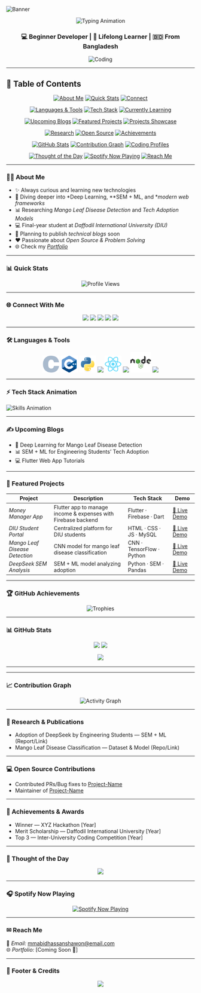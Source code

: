 <!-- Banner -->
![Banner](https://qrangers.com/wp-content/uploads/2021/09/Banner-Introduction-to-3D-Animation.png)

<!-- Animated Typing Header -->
<p align="center">
  <img src="https://readme-typing-svg.herokuapp.com?font=Fira+Code&pause=1000&color=FF4B82&center=true&vCenter=true&width=500&lines=Hi+%F0%9F%91%8B%2C+I'm+M+M+ABID+HASSAN;Front+End+Developer;ML+%26+SEM+Enthusiast;Open+Source+Contributor" alt="Typing Animation" />
</p>
<h3 align="center">💻 Beginner Developer | 🌱 Lifelong Learner | 🇧🇩 From Bangladesh</h3>

<!-- Coding GIF centered -->
<p align="center">
  <img alt="Coding" width="380" src="[[https://i.pinimg.com/originals/8b/fd/01/8bfd01c18be1b5059bc0d7770d9dabf1.gif](https://i.pinimg.com/originals/8b/fd/01/8bfd01c18be1b5059bc0d7770d9dabf1.gif)](https://www.google.com/url?sa=i&url=https%3A%2F%2Fwww.pinterest.com%2Fallbestvpn%2Fcyber-security-gifs%2F&psig=AOvVaw08kZxvmSqPAj-C1Eysc4MP&ust=1756597037427000&source=images&cd=vfe&opi=89978449&ved=2ahUKEwi5ltqEmLGPAxU226ACHbm9JcEQjRx6BAgAEBk)" />
</p>

---

## 📑 Table of Contents
<!-- Table of Contents as Buttons - 3 per row -->
<p align="center">
  <!-- Row 1 -->
  <a href="#-about-me"><img src="https://img.shields.io/badge/About%20Me-FF4B82?style=for-the-badge&logo=ghost&logoColor=white" alt="About Me" /></a>
  <a href="#-quick-stats"><img src="https://img.shields.io/badge/Quick%20Stats-FF69B4?style=for-the-badge&logo=graph&logoColor=white" alt="Quick Stats" /></a>
  <a href="#-connect-with-me"><img src="https://img.shields.io/badge/Connect-XF6A?style=for-the-badge&logo=twitter&logoColor=white" alt="Connect" /></a>
</p>

<p align="center">
  <!-- Row 2 -->
  <a href="#-languages--tools"><img src="https://img.shields.io/badge/Languages%20%26%20Tools-8A2BE2?style=for-the-badge&logo=visual-studio-code&logoColor=white" alt="Languages & Tools" /></a>
  <a href="#-tech-stack-animation"><img src="https://img.shields.io/badge/Tech%20Stack-20B2AA?style=for-the-badge&logo=react&logoColor=white" alt="Tech Stack" /></a>
  <a href="#-currently-learning"><img src="https://img.shields.io/badge/Currently%20Learning-FF6347?style=for-the-badge&logo=medium&logoColor=white" alt="Currently Learning" /></a>
</p>

<p align="center">
  <!-- Row 3 -->
  <a href="#-upcoming-blogs"><img src="https://img.shields.io/badge/Upcoming%20Blogs-1E90FF?style=for-the-badge&logo=dev&logoColor=white" alt="Upcoming Blogs" /></a>
  <a href="#-featured-projects"><img src="https://img.shields.io/badge/Featured%20Projects-32CD32?style=for-the-badge&logo=github&logoColor=white" alt="Featured Projects" /></a>
  <a href="#-projects-showcase"><img src="https://img.shields.io/badge/Projects%20Showcase-FFD700?style=for-the-badge&logo=gitlab&logoColor=white" alt="Projects Showcase" /></a>
</p>

<p align="center">
  <!-- Row 4 -->
  <a href="#-research--publications"><img src="https://img.shields.io/badge/Research%20%26%20Publications-FF1493?style=for-the-badge&logo=researchgate&logoColor=white" alt="Research" /></a>
  <a href="#-open-source-contributions"><img src="https://img.shields.io/badge/Open%20Source-00CED1?style=for-the-badge&logo=open-source-initiative&logoColor=white" alt="Open Source" /></a>
  <a href="#-achievements--awards"><img src="https://img.shields.io/badge/Achievements%20%26%20Awards-FF4500?style=for-the-badge&logo=award&logoColor=white" alt="Achievements" /></a>
</p>

<p align="center">
  <!-- Row 5 -->
  <a href="#-github-trophies--stats"><img src="https://img.shields.io/badge/GitHub%20Stats-6A5ACD?style=for-the-badge&logo=github&logoColor=white" alt="GitHub Stats" /></a>
  <a href="#-contribution-graph"><img src="https://img.shields.io/badge/Contribution%20Graph-00FA9A?style=for-the-badge&logo=graph&logoColor=white" alt="Contribution Graph" /></a>
  <a href="#-coding-profiles--competitions"><img src="https://img.shields.io/badge/Coding%20Profiles-FF8C00?style=for-the-badge&logo=codeforces&logoColor=white" alt="Coding Profiles" /></a>
</p>

<p align="center">
  <!-- Row 6 -->
  <a href="#-thought-of-the-day"><img src="https://img.shields.io/badge/Thought%20of%20the%20Day-FF69B4?style=for-the-badge&logo=quote&logoColor=white" alt="Thought of the Day" /></a>
  <a href="#-spotify-now-playing"><img src="https://img.shields.io/badge/Spotify-1DB954?style=for-the-badge&logo=spotify&logoColor=white" alt="Spotify Now Playing" /></a>
  <a href="#-reach-me"><img src="https://img.shields.io/badge/Reach%20Me-DC143C?style=for-the-badge&logo=mailchimp&logoColor=white" alt="Reach Me" /></a>
</p>

---

### 👨‍💻 About Me  
- ✨ Always curious and learning new technologies  
- 🌱 Diving deeper into *Deep Learning, **SEM + ML, and **modern web frameworks*  
- 📊 Researching *Mango Leaf Disease Detection* and *Tech Adoption Models*  
- 💻 Final-year student at *Daffodil International University (DIU)*  
- 📝 Planning to publish *technical blogs* soon  
- ❤ Passionate about *Open Source & Problem Solving*  
- 🌐 Check my *[Portfolio](https://your-portfolio-link.com)*  

---

### 📊 Quick Stats
<p align="center">
  <img src="https://komarev.com/ghpvc/?username=MMABIDHASSAN&label=Profile%20Views&color=ff69b4&style=for-the-badge" alt="Profile Views" />
</p>

---

### 🌐 Connect With Me  
<p align="center">
<a href="mailto:mmabidhassanshawon@email.com" target="_blank"><img src="./gmail.png" width=45 /></a>
<a href="https://x.com/abid__hasan" target="_blank"><img src="./twitter.png" width=45 /></a>
<a href="https://www.instagram.com/abidhasan" target="_blank"><img src="./instagram.png" width=45 /></a>
<a href="https://github.com/MMABIDHASSAN" target="_blank"><img src="./github.png" width=45 /></a>
<a href="https://www.linkedin.com/in/abid-hasan" target="_blank"><img src="./linkedin.png" width=45 /></a>
</p>

---

### 🛠 Languages & Tools  
<p align="center">
  <a href="#"><img src="https://raw.githubusercontent.com/devicons/devicon/master/icons/c/c-original.svg" width="45" /></a>
  <a href="#"><img src="https://raw.githubusercontent.com/devicons/devicon/master/icons/cplusplus/cplusplus-original.svg" width="45" /></a>
  <a href="#"><img src="https://raw.githubusercontent.com/devicons/devicon/master/icons/python/python-original.svg" width="45" /></a>
  <a href="#"><img src="https://cdn.jsdelivr.net/gh/devicons/devicon@latest/icons/django/django-plain.svg" width="45" /></a>
  <a href="#"><img src="https://raw.githubusercontent.com/devicons/devicon/master/icons/react/react-original.svg" width="45" /></a>
  <a href="#"><img src="https://www.vectorlogo.zone/logos/firebase/firebase-icon.svg" width="45" /></a>
  <a href="#"><img src="https://raw.githubusercontent.com/devicons/devicon/master/icons/nodejs/nodejs-original-wordmark.svg" width="55" /></a>
  <a href="#"><img src="https://cdn.jsdelivr.net/gh/devicons/devicon/icons/flutter/flutter-original.svg" width="45" /></a>
</p>

---

### ⚡ Tech Stack Animation  
<picture>
  <source media="(prefers-color-scheme: dark)" srcset="./Skills_Animation_Dark.gif">
  <source media="(prefers-color-scheme: light)" srcset="./Skills_Animation_White.gif">
  <img align="center" alt="Skills Animation" src="./Skills_Animation_White.gif">
</picture>

---

### ✍ Upcoming Blogs
- 🧠 Deep Learning for Mango Leaf Disease Detection  
- 📊 SEM + ML for Engineering Students’ Tech Adoption  
- 💻 Flutter Web App Tutorials  

---

### 🚀 Featured Projects
| Project | Description | Tech Stack | Demo |
|--------|------------|------------|------|
| *Money Manager App* | Flutter app to manage income & expenses with Firebase backend | Flutter · Firebase · Dart | [🔗 Live Demo](#) |
| *DIU Student Portal* | Centralized platform for DIU students | HTML · CSS · JS · MySQL | [🔗 Live Demo](#) |
| *Mango Leaf Disease Detection* | CNN model for mango leaf disease classification | CNN · TensorFlow · Python | [🔗 Live Demo](#) |
| *DeepSeek SEM Analysis* | SEM + ML model analyzing adoption | Python · SEM · Pandas | [🔗 Live Demo](#) |

---

### 🏆 GitHub Achievements  
<p align="center">
  <img src="https://github-profile-trophy.vercel.app/?username=MMABIDHASSAN&theme=radical&no-frame=true&no-bg=true&margin-w=15" alt="Trophies" />
</p>

---

### 📊 GitHub Stats  
<p align="center">
  <img src="https://github-readme-stats.vercel.app/api?username=MMABIDHASSAN&show_icons=true&theme=radical&bg_color=0,000000,441350&title_color=ff4b82&text_color=ffffff" width="48%" />
  <img src="https://streak-stats.demolab.com?user=MMABIDHASSAN&theme=radical&background=0,000000,441350&fire=ffeb95&ring=ffeb95&sideNums=ffffff&dates=ff4b82" width="48%" />
</p>
<p align="center">
  <img src="https://github-readme-stats.vercel.app/api/top-langs?username=MMABIDHASSAN&layout=compact&theme=radical&bg_color=0,000000,441350&title_color=ff4b82&text_color=ffffff" width="40%"/>
</p>

---

---

### 📈 Contribution Graph  
<p align="center">
  <img src="https://github-readme-activity-graph.vercel.app/graph?username=MMABIDHASSAN&theme=react-dark&hide_border=true" alt="Activity Graph" />
</p>

---

### 🌟 Research & Publications
- Adoption of DeepSeek by Engineering Students — SEM + ML (Report/Link)  
- Mango Leaf Disease Classification — Dataset & Model (Repo/Link)  

---

### 💻 Open Source Contributions
- Contributed PRs/Bug fixes to [Project-Name](#)  
- Maintainer of [Project-Name](#)  

---

### 🏅 Achievements & Awards
- Winner — XYZ Hackathon [Year]  
- Merit Scholarship — Daffodil International University [Year]  
- Top 3 — Inter-University Coding Competition [Year]  

---

### 🌟 Thought of the Day  
<p align="center">
  <img src="https://readme-daily-quotes.vercel.app/api?author=Albert%20Einstein&quote=Life%20is%20like%20riding%20a%20bicycle.%20To%20keep%20your%20balance%2C%20you+must+keep+moving.&theme=dark&bg_color=220a28&author_color=ffeb95&accent_color=ff4b82" />
</p>

---

### 🎧 Spotify Now Playing
<p align="center">
  <a href="https://open.spotify.com/user/yourusername"><img src="https://novatorem.vercel.app/api/spotify" alt="Spotify Now Playing" width="400" /></a>
</p>

---

### ✉ Reach Me
📧 *Email:* [mmabidhassanshawon@email.com](mailto:mmabidhassanshawon@email.com)  
🌐 *Portfolio:* [Coming Soon 🚀]  

---

### 📌 Footer & Credits
<p align="center">
  <img src="https://capsule-render.vercel.app/api?type=waving&color=0:441350,100:ff4b82&height=70&section=footer"/>
</p>
